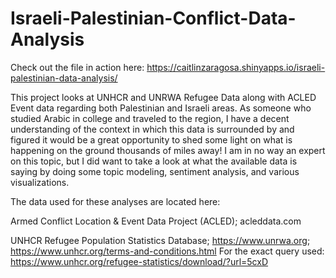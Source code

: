 # Israeli-Palestinian-Conflict-Data-Analysis
Check out the file in action here:  https://caitlinzaragosa.shinyapps.io/israeli-palestinian-data-analysis/

This project looks at UNHCR and UNRWA Refugee Data along with ACLED Event data regarding both Palestinian and Israeli areas. As someone who studied Arabic in college and traveled to the region, I have a decent understanding of the context in which this data is surrounded by and figured it would be a great opportunity to shed some light on what is happening on the ground thousands of miles away! I am in no way an expert on this topic, but I did want to take a look at what the available data is saying by doing some topic modeling, sentiment analysis, and various visualizations. 

The data used for these analyses are located here:

Armed Conflict Location & Event Data Project (ACLED); acleddata.com

UNHCR Refugee Population Statistics Database; https://www.unrwa.org; https://www.unhcr.org/terms-and-conditions.html
      For the exact query used: https://www.unhcr.org/refugee-statistics/download/?url=5cxD

